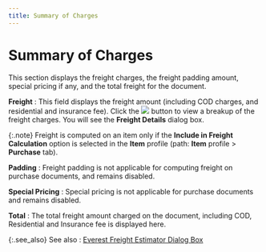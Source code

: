 ```yaml
---
title: Summary of Charges
---
```


# Summary of Charges


This section displays the freight charges, the freight padding amount,  special pricing if any, and the total freight for the document.


**Freight**
: This field displays the freight amount (including  COD charges, and residential and insurance fee). Click the ![]({{site.pp_baseurl}}/img/pur_freight.gif) button to view a breakup of the freight charges. You will  see the **Freight 
 Details** dialog box.


{:.note}
Freight is computed on an item only if the  **Include in Freight Calculation**  option is selected in the **Item**  profile (path: **Item** profile >  **Purchase** tab).


**Padding**
: Freight padding is not applicable for computing  freight on purchase documents, and remains disabled.


**Special Pricing**
: Special pricing is not applicable for purchase documents  and remains disabled.


**Total**
: The total freight amount charged on the document,  including COD, Residential and Insurance fee is displayed here.


{:.see_also}
See also
: [Everest  Freight Estimator Dialog Box]({{site.pp_baseurl}}/purc-proc/doc-profile/doc-options/utils/freight-est/everest_freight_estimator_dialog_box_purchases.html)
